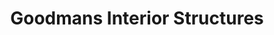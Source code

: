 ---
title: "Goodmans Interior Structures"
url: /phoenix/goodmans-interior-structures/
shop: Möbel
---